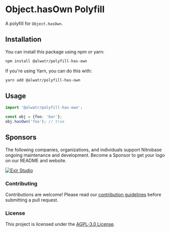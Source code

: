 # Object.hasOwn Polyfill

A polyfill for `Object.hasOwn`.

## Installation

You can install this package using npm or yarn:

```bash
npm install @alwatr/polyfill-has-own
```

If you're using Yarn, you can do this with:

```bash
yarn add @alwatr/polyfill-has-own
```

## Usage

```ts
import '@alwatr/polyfill-has-own';

const obj = {foo: 'bar'};
obj.hasOwn('foo'); // true
```

## Sponsors

The following companies, organizations, and individuals support Nitrobase ongoing maintenance and development. Become a Sponsor to get your logo on our README and website.

[![Exir Studio](https://avatars.githubusercontent.com/u/181194967?s=200&v=4)](https://exirstudio.com)

### Contributing

Contributions are welcome! Please read our [contribution guidelines](https://github.com/Alwatr/.github/blob/next/CONTRIBUTING.md) before submitting a pull request.

### License

This project is licensed under the [AGPL-3.0 License](LICENSE).
